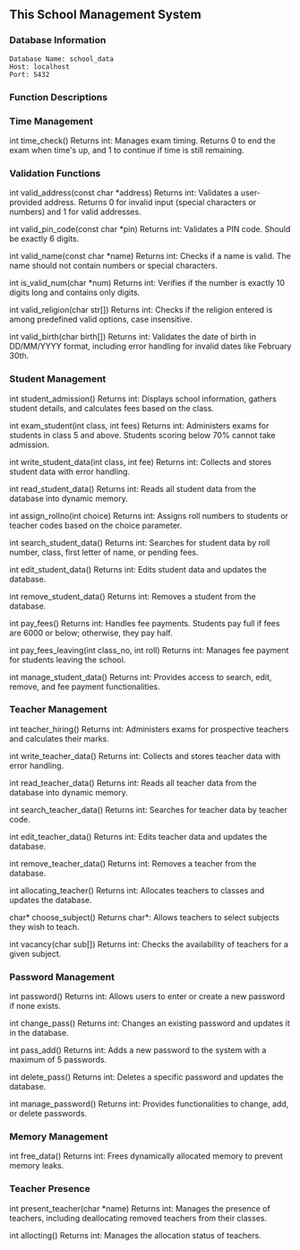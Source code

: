 ## This School Management System

### Database Information
```
Database Name: school_data
Host: localhost
Port: 5432
```

### Function Descriptions

### Time Management

int time_check()
Returns int: Manages exam timing. Returns 0 to end the exam when time's up, and 1 to continue if time is still remaining.

### Validation Functions

int valid_address(const char *address)
Returns int: Validates a user-provided address. Returns 0 for invalid input (special characters or numbers) and 1 for valid addresses.

int valid_pin_code(const char *pin)
Returns int: Validates a PIN code. Should be exactly 6 digits.

int valid_name(const char *name)
Returns int: Checks if a name is valid. The name should not contain numbers or special characters.

int is_valid_num(char *num)
Returns int: Verifies if the number is exactly 10 digits long and contains only digits.

int valid_religion(char str[])
Returns int: Checks if the religion entered is among predefined valid options, case insensitive.

int valid_birth(char birth[])
Returns int: Validates the date of birth in DD/MM/YYYY format, including error handling for invalid dates like February 30th.


### Student Management

int student_admission()
Returns int: Displays school information, gathers student details, and calculates fees based on the class.

int exam_student(int class, int fees)
Returns int: Administers exams for students in class 5 and above. Students scoring below 70% cannot take admission.

int write_student_data(int class, int fee)
Returns int: Collects and stores student data with error handling.

int read_student_data()
Returns int: Reads all student data from the database into dynamic memory.

int assign_rollno(int choice)
Returns int: Assigns roll numbers to students or teacher codes based on the choice parameter.

int search_student_data()
Returns int: Searches for student data by roll number, class, first letter of name, or pending fees.

int edit_student_data()
Returns int: Edits student data and updates the database.

int remove_student_data()
Returns int: Removes a student from the database.

int pay_fees()
Returns int: Handles fee payments. Students pay full if fees are 6000 or below; otherwise, they pay half.

int pay_fees_leaving(int class_no, int roll)
Returns int: Manages fee payment for students leaving the school.

int manage_student_data()
Returns int: Provides access to search, edit, remove, and fee payment functionalities.


### Teacher Management

int teacher_hiring()
Returns int: Administers exams for prospective teachers and calculates their marks.

int write_teacher_data()
Returns int: Collects and stores teacher data with error handling.

int read_teacher_data()
Returns int: Reads all teacher data from the database into dynamic memory.

int search_teacher_data()
Returns int: Searches for teacher data by teacher code.

int edit_teacher_data()
Returns int: Edits teacher data and updates the database.

int remove_teacher_data()
Returns int: Removes a teacher from the database.

int allocating_teacher()
Returns int: Allocates teachers to classes and updates the database.

char* choose_subject()
Returns char*: Allows teachers to select subjects they wish to teach.

int vacancy(char sub[])
Returns int: Checks the availability of teachers for a given subject.

### Password Management

int password()
Returns int: Allows users to enter or create a new password if none exists.

int change_pass()
Returns int: Changes an existing password and updates it in the database.

int pass_add()
Returns int: Adds a new password to the system with a maximum of 5 passwords.

int delete_pass()
Returns int: Deletes a specific password and updates the database.

int manage_password()
Returns int: Provides functionalities to change, add, or delete passwords.

### Memory Management

int free_data()
Returns int: Frees dynamically allocated memory to prevent memory leaks.

### Teacher Presence

int present_teacher(char *name)
Returns int: Manages the presence of teachers, including deallocating removed teachers from their classes.

int allocting()
Returns int: Manages the allocation status of teachers.
